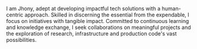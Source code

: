 I am Jhony, adept at developing impactful tech solutions with a human-centric approach. Skilled in discerning the essential from the expendable, I focus on initiatives with tangible impact. Committed to continuous learning and knowledge exchange, I seek collaborations on meaningful projects and the exploration of research, infrastructure and production code's vast possibilities.
